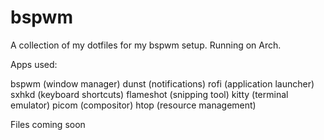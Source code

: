 # bspwm

A collection of my dotfiles for my bspwm setup. Running on Arch.

Apps used:

bspwm (window manager)
dunst (notifications)
rofi (application launcher)
sxhkd (keyboard shortcuts)
flameshot (snipping tool)
kitty (terminal emulator)
picom (compositor)
htop (resource management)

Files coming soon
